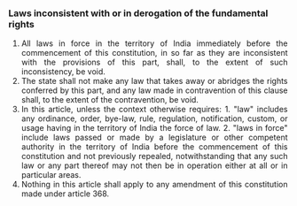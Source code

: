 ### Laws inconsistent with or in derogation of the fundamental rights

1. <div style="text-align: justify"> All laws in force in the territory of India immediately before the commencement of this constitution, in so far as they are inconsistent with the provisions of this part, shall, to the extent of such inconsistency, be void.
2. <div style="text-align: justify"> The state shall not make any law that takes away or abridges the rights conferred by this part, and any law made in contravention of this clause shall, to the extent of the contravention, be void.
3. <div style="text-align: justify"> In this article, unless the context otherwise requires:
    1. "law" includes any ordinance, order, bye-law, rule, regulation, notification, custom, or usage having in the territory of India the force of law.
    2. "laws in force" include laws passed or made by a legislature or other competent authority in the territory of India before the commencement of this constitution and not previously repealed, notwithstanding that any such law or any part thereof may not then be in operation either at all or in particular areas.
4. <div style="text-align: justify"> Nothing in this article shall apply to any amendment of this constitution made under article 368.
